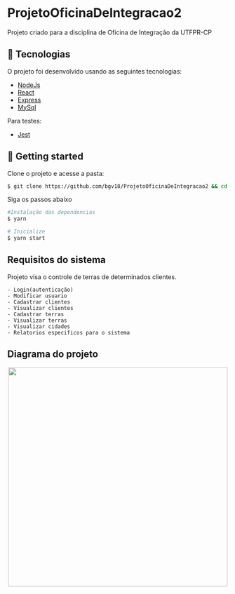 # ProjetoOficinaDeIntegracao2

  Projeto criado para a disciplina de Oficina de Integração da UTFPR-CP

  ## 🧪 Tecnologias

  O projeto foi desenvolvido usando as seguintes tecnologias:

  - [NodeJs](https://nodejs.org/en/)
  - [React](reactjs.org)
  - [Express](https://expressjs.com)
  - [MySql](https://www.mysql.com)
  
  Para testes:
  - [Jest](https://jestjs.io/)

  ## 🚀 Getting started

  Clone o projeto e acesse a pasta:

  ```bash
  $ git clone https://github.com/bgv18/ProjetoOficinaDeIntegracao2 && cd ProjetoOficinaDeIntegracao2
  ```

  Siga os passos abaixo
  ```bash
  #Instalação das dependencias
  $ yarn

  # Inicialize
  $ yarn start
  ```
 
 ## Requisitos do sistema
 Projeto visa o controle de terras de determinados clientes.
 
    - Login(autenticação)
    - Modificar usuario
    - Cadastrar clientes
    - Visualizar clientes
    - Cadastrar terras
    - Visualizar terras
    - Visualizar cidades
    - Relatorios especificos para o sistema
  
  ## Diagrama do projeto
  <div align="center">
    <img src="https://user-images.githubusercontent.com/82683814/186959365-2abeb757-46b0-437e-91c6-25c1a2bd51e3.png" width="500px"/>
  </div>
